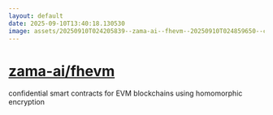 ```yaml
---
layout: default
date: 2025-09-10T13:40:18.130530
image: assets/20250910T024205839--zama-ai--fhevm--20250910T024859650--cropped.png
---
```


# [zama-ai/fhevm](https://github.com/zama-ai/fhevm)

confidential smart contracts for EVM blockchains using homomorphic encryption
